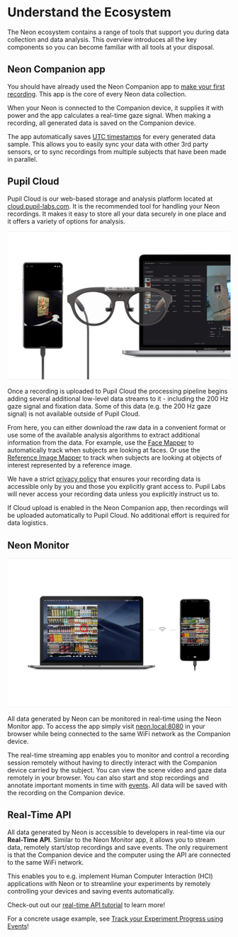 # Understand the Ecosystem

The Neon ecosystem contains a range of tools that support you during data collection and data analysis. This overview introduces all the key components so you can become familiar with all tools at your disposal.

## Neon Companion app

You should have already used the Neon Companion app to [make your first recording](/data-collection/first-recording/). This app is the core of every Neon data collection.

When your Neon is connected to the Companion device, it supplies it with power and the app calculates a real-time gaze signal. When making a recording, all generated data is saved on the Companion device.

The app automatically saves [UTC timestamps](https://en.wikipedia.org/wiki/Coordinated_Universal_Time) for every generated data sample. This allows you to easily sync your data with other 3rd party sensors, or to sync recordings from multiple subjects that have been made in parallel.

## Pupil Cloud

Pupil Cloud is our web-based storage and analysis platform located at [cloud.pupil-labs.com](https://cloud.pupil-labs.com/). It is the recommended tool for handling your Neon recordings.
It makes it easy to store all your data securely in one place and it offers a variety of options for analysis.

![Pupil Cloud](./pupil_cloud.jpg)

Once a recording is uploaded to Pupil Cloud the processing pipeline begins adding several additional low-level data streams to it - including the 200 Hz gaze signal and fixation data. Some of this data (e.g. the 200 Hz gaze signal) is not available outside of Pupil Cloud.

From here, you can either download the raw data in a convenient format or use some of the available analysis algorithms to extract additional information from the data. For example, use the [Face Mapper](/pupil-cloud/enrichments/face-mapper/) to automatically track when subjects are looking at faces. Or use the [Reference Image Mapper](/pupil-cloud/enrichments/reference-image-mapper/) to track when subjects are looking at objects of interest represented by a reference image.

We have a strict [privacy policy](https://pupil-labs.com/legal/) that ensures your recording data is accessible only by you and those you explicitly grant access to. Pupil Labs will never access your recording data unless you explicitly instruct us to.

If Cloud upload is enabled in the Neon Companion app, then recordings will be uploaded automatically to Pupil Cloud. No additional effort is required for data logistics.

## Neon Monitor

![Neon Monitor](./pi-monitor-app.jpg)

All data generated by Neon can be monitored in real-time using the Neon Monitor app. To access the app simply visit [neon.local:8080](http://neon.local:8080) in your browser while being connected to the same WiFi network as the Companion device.

The real-time streaming app enables you to monitor and control a recording session remotely without having to directly interact with the Companion device carried by the subject. You can view the scene video and gaze data remotely in your browser. You can also start and stop recordings and annotate important moments in time with [events](/neon/data-collection/events/). All data will be saved with the recording on the Companion device.

## Real-Time API

All data generated by Neon is accessible to developers in real-time via our **Real-Time API**. Similar to the Neon Monitor app, it allows you to stream data, remotely start/stop recordings and save events. The only requirement is that the Companion device and the computer using the API are connected to the same WiFi network.

This enables you to e.g. implement Human Computer Interaction (HCI) applications with Neon or to streamline your experiments by remotely controlling your devices and saving events automatically.

Check-out out our [real-time API tutorial](/neon/real-time-api/tutorials/) to learn more!

For a concrete usage example, see [Track your Experiment Progress using Events](/real-time-api/track-your-experiment-progress-using-events/)!
